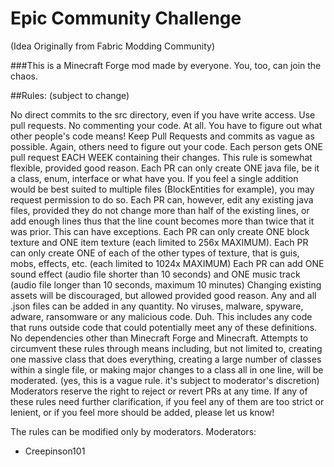 # Epic Community Challenge
(Idea Originally from Fabric Modding Community)

###This is a Minecraft Forge mod made by everyone. You, too, can join the chaos.

##Rules: (subject to change)

No direct commits to the src directory, even if you have write access. Use pull requests.
No commenting your code. At all. You have to figure out what other people's code means!
Keep Pull Requests and commits as vague as possible. Again, others need to figure out your code.
Each person gets ONE pull request EACH WEEK containing their changes. This rule is somewhat flexible, provided good reason.
Each PR can only create ONE java file, be it a class, enum, interface or what have you. If you feel a single addition would be best suited to multiple files (BlockEntities for example), you may request permission to do so.
Each PR can, however, edit any existing java files, provided they do not change more than half of the existing lines, or add enough lines thus that the line count becomes more than twice that it was prior. This can have exceptions.
Each PR can only create ONE block texture and ONE item texture (each limited to 256x MAXIMUM).
Each PR can only create ONE of each of the other types of texture, that is guis, mobs, effects, etc. (each limited to 1024x MAXIMUM)
Each PR can add ONE sound effect (audio file shorter than 10 seconds) and ONE music track (audio file longer than 10 seconds, maximum 10 minutes)
Changing existing assets will be discouraged, but allowed provided good reason.
Any and all .json files can be added in any quantity.
No viruses, malware, spyware, adware, ransomware or any malicious code. Duh. This includes any code that runs outside code that could potentially meet any of these definitions.
No dependencies other than Minecraft Forge and Minecraft.
Attempts to circumvent these rules through means including, but not limited to, creating one massive class that does everything, creating a large number of classes within a single file, or making major changes to a class all in one line, will be moderated. (yes, this is a vague rule. it's subject to moderator's discretion)
Moderators reserve the right to reject or revert PRs at any time.
If any of these rules need further clarification, if you feel any of them are too strict or lenient, or if you feel more should be added, please let us know!

The rules can be modified only by moderators.
Moderators:

- Creepinson101
